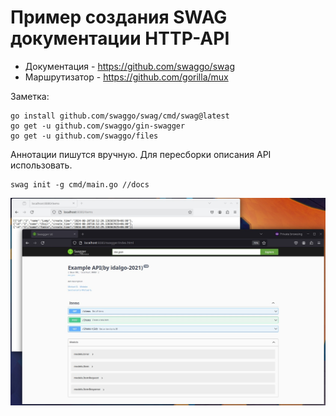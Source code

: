 # Пример создания SWAG документации HTTP-API

* Документация - https://github.com/swaggo/swag
* Маршрутизатор - https://github.com/gorilla/mux


Заметка:
```
go install github.com/swaggo/swag/cmd/swag@latest
go get -u github.com/swaggo/gin-swagger
go get -u github.com/swaggo/files
```
Аннотации пишутся вручную. Для пересборки описания API использовать.
```
swag init -g cmd/main.go //docs
```


![My Image](docs/image/Screenshot.jpg)


